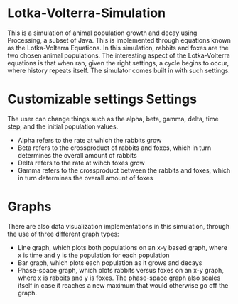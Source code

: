 # Lotka-Volterra-Simulation
This is a simulation of animal population growth and decay using Processing, a subset of Java. This is implemented through equations known as the Lotka-Volterra Equations. In this simulation, rabbits and foxes are the two chosen animal populations.
The interesting aspect of the Lotka-Volterra equations is that when ran, given the right settings, a cycle begins to occur, where history repeats itself. The simulator comes built in with such settings.

# Customizable settings Settings
The user can change things such as the alpha, beta, gamma, delta, time step, and the initial population values.
- Alpha refers to the rate at which the rabbits grow
- Beta refers to the crossproduct of rabbits and foxes, which in turn determines the overall amount of rabbits
- Delta refers to the rate at wihch foxes grow
- Gamma refers to the crossproduct between the rabbits and foxes, which in turn determines the overall amount of foxes

# Graphs
There are also data visualization implementations in this simulation, through the use of three different graph types:
- Line graph, which plots both populations on an x-y based graph, where x is time and y is the population for each population
- Bar graph, which plots each population as it grows and decays
- Phase-space graph, which plots rabbits versus foxes on an x-y graph, where x is rabbits and y is foxes. The phase-space graph also scales itself in case it reaches a new maximum that would otherwise go off the graph.
